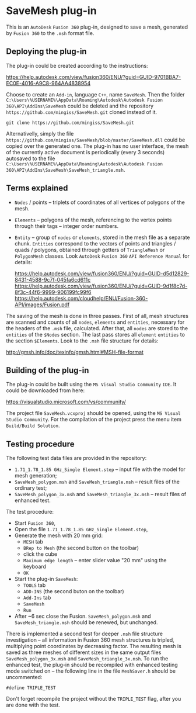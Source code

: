 # SaveMesh plug-in

This is an `AutoDesk` `Fusion 360` plug-in, designed to save a mesh, generated by `Fusion 360` to the `.msh` format file.


## Deploying the plug-in

The plug-in could be created according to the instructions:

https://help.autodesk.com/view/fusion360/ENU/?guid=GUID-9701BBA7-EC0E-4016-A9C8-964AA4838954

Choose to create an `Add-in`, language `C++`, name `SaveMesh`.
Then the folder `C:\Users\%USERNAME%\AppData\Roaming\Autodesk\Autodesk Fusion 360\API\AddIns\SaveMesh`
could be deleted and the repository `https://github.com/mingiss/SaveMesh.git` cloned instead of it.

    git clone https://github.com/mingiss/SaveMesh.git

Alternativelly, simply the file `https://github.com/mingiss/SaveMesh/blob/master/SaveMesh.dll` could be copied over the generated one.
The plug-in has no user interface, the mesh of the currently active document is periodically (every 3 seconds) autosaved to the file
`C:\Users\%USERNAME%\AppData\Roaming\Autodesk\Autodesk Fusion 360\API\AddIns\SaveMesh\SaveMesh_triangle.msh`.


## Terms explained

- `Nodes` / points &ndash; triplets of coordinates of all vertices of polygons of the mesh.

- `Elements` &ndash; polygons of the mesh, referencing to the vertex points through their tags &ndash; integer order numbers.

- `Entity` &ndash; group of `nodes` or `elements`, stored in the mesh file as a separate chunk.
  `Entities` correspond to the vectors of points and triangles / quads / polygons, obtained through getters of `TriangleMesh` or `PolygonMesh` classes.
  Look `AutoDesk` `Fusion 360` `API Reference Manual` for details:

  https://help.autodesk.com/view/fusion360/ENU/?guid=GUID-d5d12829-8431-4588-9c7f-045fa6cd611c
  https://help.autodesk.com/view/fusion360/ENU/?guid=GUID-9d1f8c7d-8f3c-44f6-9999-906199fc99f6
  https://help.autodesk.com/cloudhelp/ENU/Fusion-360-API/images/Fusion.pdf

The saving of the mesh is done in three passes.
First of all, mesh structures are scanned and counts of all `nodes`, `elements` and `entities`, necessary for the headers of the `.msh` file, calculated.
After that, all `nodes` are stored to the `entities` of the `$Nodes` section.
The last pass stores all `element` `entities` to the section `$Elements`.
Look to the `.msh` file structure for details:

http://gmsh.info/doc/texinfo/gmsh.html#MSH-file-format


## Building of the plug-in

The plug-in could be built using the `MS Visual Studio Community` `IDE`.
It could be downloaded from here:

https://visualstudio.microsoft.com/vs/community/

The project file `SaveMesh.vcxproj` should be opened, using the `MS Visual Studio Community`.
For the compilation of the project press the menu item `Build/Build Solution`.


## Testing procedure

The following test data files are provided in the repository:

- `1.71_1.78_1.85 GHz_Single Element.step` &ndash; input file with the model for mesh generation;
- `SaveMesh_polygon.msh` and `SaveMesh_triangle.msh` &ndash; result files of the ordinary test;
- `SaveMesh_polygon_3x.msh` and `SaveMesh_triangle_3x.msh` &ndash; result files of enhanced test.

The test procedure:

- Start `Fusion 360`,
- Open the file `1.71_1.78_1.85 GHz_Single Element.step`,
- Generate the mesh with 20 mm grid:
    - `MESH` tab
    - `BRep to Mesh` (the second button on the toolbar)
    - click the cube
    - `Maximum edge length` &ndash; enter slider value "20 mm" using the keyboard
    - `OK`
- Start the plug-in `SaveMesh`:
    - `TOOLS` tab
    - `ADD-INS` (the second buton on the toolbar)
    - `Add-Ins` tab
    - `SaveMesh`
    - `Run`
- After ~6 sec close the Fusion.
    `SaveMesh_polygon.msh` and `SaveMesh_triangle.msh` should be renewed, but unchanged.

There is implemented a second test for deeper `.msh` file structure investigation &ndash;
all information in Fusion 360 mesh structures is tripled, multiplying point coordinates by decreasing factor.
The resulting mesh is saved as three meshes of different sizes in the same output files
`SaveMesh_polygon_3x.msh` and `SaveMesh_triangle_3x.msh`.
To run the enhanced test, the plug-in should be recompiled with enhanced testing mode switched on &ndash;
the following line in the file `MeshSaver.h` should be uncommented:

    #define TRIPLE_TEST

Don't forget recompile the project without the `TRIPLE_TEST` flag, after you are done with the test.
